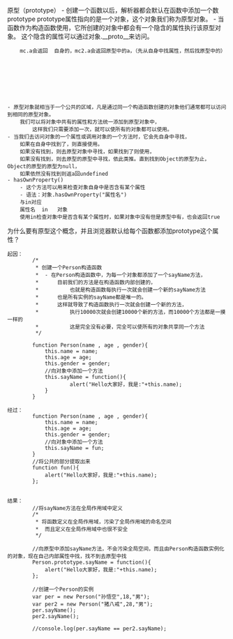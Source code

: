 

原型（prototype）
	- 创建一个函数以后，解析器都会默认在函数中添加一个数prototype
		prototype属性指向的是一个对象，这个对象我们称为原型对象。
	- 当函数作为构造函数使用，它所创建的对象中都会有一个隐含的属性执行该原型对象。
		这个隐含的属性可以通过对象.__proto__来访问。
		
		mc.a会返回  自身的，mc2.a会返回原型中的a，（先从自身中找属性，然后找原型中的）
		
		
		
		
		
		
		
		
	- 原型对象就相当于一个公共的区域，凡是通过同一个构造函数创建的对象他们通常都可以访问到相同的原型对象。
		我们可以将对象中共有的属性和方法统一添加到原型对象中，
			这样我们只需要添加一次，就可以使所有的对象都可以使用。
	- 当我们去访问对象的一个属性或调用对象的一个方法时，它会先自身中寻找，
		如果在自身中找到了，则直接使用。
		如果没有找到，则去原型对象中寻找，如果找到了则使用，
		如果没有找到，则去原型的原型中寻找，依此类推。直到找到Object的原型为止，Object的原型的原型为null，
		如果依然没有找到则返a回undefined
	- hasOwnProperty()
		- 这个方法可以用来检查对象自身中是否含有某个属性
		- 语法：对象.hasOwnProperty("属性名")
		与in对应
		属性名  in   对象
		使用in检查对象中是否含有某个属性时，如果对象中没有但是原型中有，也会返回true
		
		
		
		

为什么要有原型这个概念，并且浏览器默认给每个函数都添加prototype这个属性？
			
	起因：	
			/*
			 * 创建一个Person构造函数
			 * 	- 在Person构造函数中，为每一个对象都添加了一个sayName方法，
			 * 		目前我们的方法是在构造函数内部创建的，
			 * 			也就是构造函数每执行一次就会创建一个新的sayName方法
			 * 		也是所有实例的sayName都是唯一的。
			 * 		这样就导致了构造函数执行一次就会创建一个新的方法，
			 * 			执行10000次就会创建10000个新的方法，而10000个方法都是一摸一样的
			 * 			这是完全没有必要，完全可以使所有的对象共享同一个方法
			 */
            			
			function Person(name , age , gender){
				this.name = name;
				this.age = age;
				this.gender = gender;
				//向对象中添加一个方法
				this.sayName = function(){
                        alert("Hello大家好，我是:"+this.name);				
				}
			}
			
	经过：		
			function Person(name , age , gender){
				this.name = name;
				this.age = age;
				this.gender = gender;
				//向对象中添加一个方法
				this.sayName = fun;
			}
			//将公共的部分提取出来
		    function fun(){
				alert("Hello大家好，我是:"+this.name);
			};
			
			
	结果：		
			//将sayName方法在全局作用域中定义
			/*
			 * 将函数定义在全局作用域，污染了全局作用域的命名空间
			 * 	而且定义在全局作用域中也很不安全
			 */
		
			//向原型中添加sayName方法，不会污染全局空间，而且由Person构造函数实例化的对象，现在自己内部属性中找，找不到去原型中找
			Person.prototype.sayName = function(){
				alert("Hello大家好，我是:"+this.name);
			};
			
			//创建一个Person的实例
			var per = new Person("孙悟空",18,"男");
			var per2 = new Person("猪八戒",28,"男");
			per.sayName();
			per2.sayName();
			
			//console.log(per.sayName == per2.sayName);







		











		
			
			
			